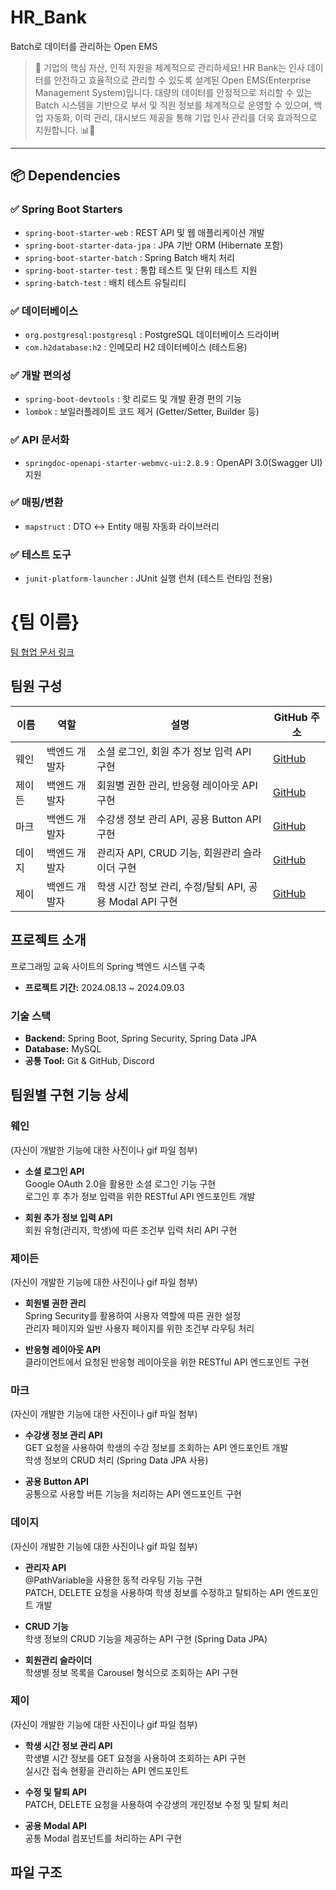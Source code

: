 # HR_Bank
Batch로 데이터를 관리하는 Open EMS

> 🏢 기업의 핵심 자산, 인적 자원을 체계적으로 관리하세요!
HR Bank는 인사 데이터를 안전하고 효율적으로 관리할 수 있도록 설계된 Open EMS(Enterprise Management System)입니다. 대량의 데이터를 안정적으로 처리할 수 있는 Batch 시스템을 기반으로 부서 및 직원 정보를 체계적으로 운영할 수 있으며, 백업 자동화, 이력 관리, 대시보드 제공을 통해 기업 인사 관리를 더욱 효과적으로 지원합니다. 📊💼

---
## 📦 Dependencies

### ✅ Spring Boot Starters

* `spring-boot-starter-web` : REST API 및 웹 애플리케이션 개발
* `spring-boot-starter-data-jpa` : JPA 기반 ORM (Hibernate 포함)
* `spring-boot-starter-batch` : Spring Batch 배치 처리
* `spring-boot-starter-test` : 통합 테스트 및 단위 테스트 지원
* `spring-batch-test` : 배치 테스트 유틸리티

### ✅ 데이터베이스

* `org.postgresql:postgresql` : PostgreSQL 데이터베이스 드라이버
* `com.h2database:h2` : 인메모리 H2 데이터베이스 (테스트용)

### ✅ 개발 편의성

* `spring-boot-devtools` : 핫 리로드 및 개발 환경 편의 기능
* `lombok` : 보일러플레이트 코드 제거 (Getter/Setter, Builder 등)

### ✅ API 문서화

* `springdoc-openapi-starter-webmvc-ui:2.8.9` : OpenAPI 3.0(Swagger UI) 지원

### ✅ 매핑/변환

* `mapstruct` : DTO ↔ Entity 매핑 자동화 라이브러리


### ✅ 테스트 도구

* `junit-platform-launcher` : JUnit 실행 런처 (테스트 런타임 전용)


# {팀 이름}

[팀 협업 문서 링크](#)

## 팀원 구성
| 이름   | 역할          | 설명                                        | GitHub 주소 |
|--------|---------------|-------------------------------------------|-------------|
| 웨인   | 백엔드 개발자 | 소셜 로그인, 회원 추가 정보 입력 API 구현    | [GitHub](#) |
| 제이든 | 백엔드 개발자 | 회원별 권한 관리, 반응형 레이아웃 API 구현 | [GitHub](#) |
| 마크   | 백엔드 개발자 | 수강생 정보 관리 API, 공용 Button API 구현 | [GitHub](#) |
| 데이지 | 백엔드 개발자 | 관리자 API, CRUD 기능, 회원관리 슬라이더 구현 | [GitHub](#) |
| 제이   | 백엔드 개발자 | 학생 시간 정보 관리, 수정/탈퇴 API, 공용 Modal API 구현 | [GitHub](#) |


## 프로젝트 소개
프로그래밍 교육 사이트의 Spring 백엔드 시스템 구축  

- **프로젝트 기간:** 2024.08.13 ~ 2024.09.03  

### 기술 스택
- **Backend:** Spring Boot, Spring Security, Spring Data JPA  
- **Database:** MySQL  
- **공통 Tool:** Git & GitHub, Discord  

## 팀원별 구현 기능 상세

### 웨인
(자신이 개발한 기능에 대한 사진이나 gif 파일 첨부)

- **소셜 로그인 API**  
  Google OAuth 2.0을 활용한 소셜 로그인 기능 구현  
  로그인 후 추가 정보 입력을 위한 RESTful API 엔드포인트 개발  

- **회원 추가 정보 입력 API**  
  회원 유형(관리자, 학생)에 따른 조건부 입력 처리 API 구현  

### 제이든
(자신이 개발한 기능에 대한 사진이나 gif 파일 첨부)

- **회원별 권한 관리**  
  Spring Security를 활용하여 사용자 역할에 따른 권한 설정  
  관리자 페이지와 일반 사용자 페이지를 위한 조건부 라우팅 처리  

- **반응형 레이아웃 API**  
  클라이언트에서 요청된 반응형 레이아웃을 위한 RESTful API 엔드포인트 구현  

### 마크
(자신이 개발한 기능에 대한 사진이나 gif 파일 첨부)

- **수강생 정보 관리 API**  
  GET 요청을 사용하여 학생의 수강 정보를 조회하는 API 엔드포인트 개발  
  학생 정보의 CRUD 처리 (Spring Data JPA 사용)  

- **공용 Button API**  
  공통으로 사용할 버튼 기능을 처리하는 API 엔드포인트 구현  

### 데이지
(자신이 개발한 기능에 대한 사진이나 gif 파일 첨부)

- **관리자 API**  
  @PathVariable을 사용한 동적 라우팅 기능 구현  
  PATCH, DELETE 요청을 사용하여 학생 정보를 수정하고 탈퇴하는 API 엔드포인트 개발  

- **CRUD 기능**  
  학생 정보의 CRUD 기능을 제공하는 API 구현 (Spring Data JPA)  

- **회원관리 슬라이더**  
  학생별 정보 목록을 Carousel 형식으로 조회하는 API 구현  

### 제이
(자신이 개발한 기능에 대한 사진이나 gif 파일 첨부)

- **학생 시간 정보 관리 API**  
  학생별 시간 정보를 GET 요청을 사용하여 조회하는 API 구현  
  실시간 접속 현황을 관리하는 API 엔드포인트  

- **수정 및 탈퇴 API**  
  PATCH, DELETE 요청을 사용하여 수강생의 개인정보 수정 및 탈퇴 처리  

- **공용 Modal API**  
  공통 Modal 컴포넌트를 처리하는 API 구현  

## 파일 구조

